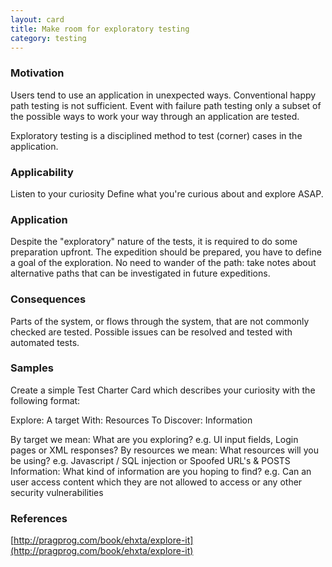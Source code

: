 ```yaml
---
layout: card
title: Make room for exploratory testing
category: testing
---
```


### Motivation

Users tend to use an application in unexpected ways. Conventional happy path testing is not sufficient. Event with failure path testing only a subset of the possible ways to work your way through an application are tested.

Exploratory testing is a disciplined method to test (corner) cases in the application.

### Applicability

Listen to your curiosity
Define what you're curious about and explore ASAP.

### Application

Despite the "exploratory" nature of the tests, it is required to do some preparation upfront. The expedition should be prepared, you have to define a goal of the exploration. No need to wander of the path: take notes about alternative paths that can be investigated in future expeditions.

### Consequences

Parts of the system, or flows through the system, that are not commonly checked are tested. Possible issues can be resolved and tested with automated tests.

### Samples

Create a simple Test Charter Card which describes your curiosity with the following format:

Explore: A target
With: Resources
To Discover: Information

By target we mean: What are you exploring? e.g. UI input fields, Login pages or XML responses?
By resources we mean: What resources will you be using? e.g. Javascript / SQL injection or Spoofed URL's & POSTS
Information: What kind of information are you hoping to find? e.g. Can an user access content which they are not allowed to access or any other security vulnerabilities

### References

[http://pragprog.com/book/ehxta/explore-it](http://pragprog.com/book/ehxta/explore-it)


